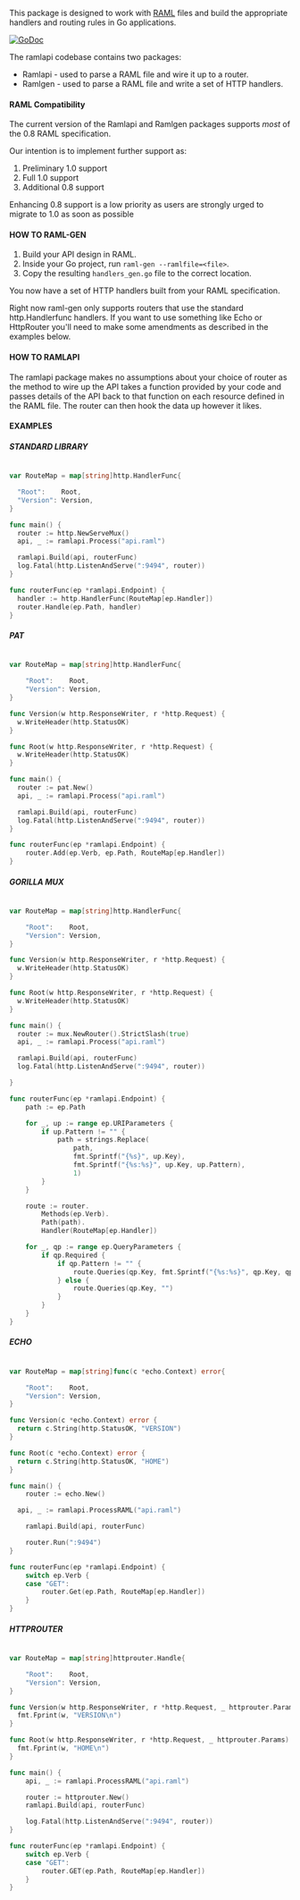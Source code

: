This package is designed to work with [RAML](http://raml.org) files and build the appropriate handlers and routing rules in Go applications.

[![GoDoc](https://godoc.org/github.com/EconomistDigitalSolutions/ramlapi?status.svg)](https://godoc.org/github.com/EconomistDigitalSolutions/ramlapi)

The ramlapi codebase contains two packages:

* Ramlapi - used to parse a RAML file and wire it up to a router.
* Ramlgen - used to parse a RAML file and write a set of HTTP handlers.

#### RAML Compatibility

The current version of the Ramlapi and Ramlgen packages supports *most* of the 0.8 RAML specification.

Our intention is to implement further support as:

1. Preliminary 1.0 support
2. Full 1.0 support
3. Additional 0.8 support

Enhancing 0.8 support is a low priority as users are strongly urged to migrate to 1.0 as soon as possible

#### HOW TO RAML-GEN

1. Build your API design in RAML.
2. Inside your Go project, run `raml-gen --ramlfile=<file>`.
3. Copy the resulting `handlers_gen.go` file to the correct location.

You now have a set of HTTP handlers built from your RAML specification.

Right now raml-gen only supports routers that use the standard http.Handlerfunc handlers. If you want to use something like
Echo or HttpRouter you'll need to make some amendments as described in the examples below.


#### HOW TO RAMLAPI

The ramlapi package makes no assumptions about your choice of router as the
method to wire up the API takes a function provided by your code and
passes details of the API back to that function on each resource defined
in the RAML file. The router can then hook the data up however it likes.

#### EXAMPLES

##### STANDARD LIBRARY

```go

var RouteMap = map[string]http.HandlerFunc{

  "Root":    Root,
  "Version": Version,
}

func main() {
  router := http.NewServeMux()
  api, _ := ramlapi.Process("api.raml")

  ramlapi.Build(api, routerFunc)
  log.Fatal(http.ListenAndServe(":9494", router))
}

func routerFunc(ep *ramlapi.Endpoint) {
  handler := http.HandlerFunc(RouteMap[ep.Handler])
  router.Handle(ep.Path, handler)
}

```

##### PAT

```go

var RouteMap = map[string]http.HandlerFunc{

	"Root":    Root,
	"Version": Version,
}

func Version(w http.ResponseWriter, r *http.Request) {
  w.WriteHeader(http.StatusOK)
}

func Root(w http.ResponseWriter, r *http.Request) {
  w.WriteHeader(http.StatusOK)
}

func main() {
  router := pat.New()
  api, _ := ramlapi.Process("api.raml")

  ramlapi.Build(api, routerFunc)
  log.Fatal(http.ListenAndServe(":9494", router))
}

func routerFunc(ep *ramlapi.Endpoint) {
	router.Add(ep.Verb, ep.Path, RouteMap[ep.Handler])
}
```

##### GORILLA MUX

```go

var RouteMap = map[string]http.HandlerFunc{

	"Root":    Root,
	"Version": Version,
}

func Version(w http.ResponseWriter, r *http.Request) {
  w.WriteHeader(http.StatusOK)
}

func Root(w http.ResponseWriter, r *http.Request) {
  w.WriteHeader(http.StatusOK)
}

func main() {
  router := mux.NewRouter().StrictSlash(true)
  api, _ := ramlapi.Process("api.raml")

  ramlapi.Build(api, routerFunc)
  log.Fatal(http.ListenAndServe(":9494", router))

}

func routerFunc(ep *ramlapi.Endpoint) {
	path := ep.Path

	for _, up := range ep.URIParameters {
		if up.Pattern != "" {
			path = strings.Replace(
				path,
				fmt.Sprintf("{%s}", up.Key),
				fmt.Sprintf("{%s:%s}", up.Key, up.Pattern),
				1)
		}
	}

	route := router.
		Methods(ep.Verb).
		Path(path).
		Handler(RouteMap[ep.Handler])

	for _, qp := range ep.QueryParameters {
		if qp.Required {
			if qp.Pattern != "" {
				route.Queries(qp.Key, fmt.Sprintf("{%s:%s}", qp.Key, qp.Pattern))
			} else {
				route.Queries(qp.Key, "")
			}
		}
	}
}
```

##### ECHO

```go

var RouteMap = map[string]func(c *echo.Context) error{

	"Root":    Root,
	"Version": Version,
}

func Version(c *echo.Context) error {
  return c.String(http.StatusOK, "VERSION")
}

func Root(c *echo.Context) error {
  return c.String(http.StatusOK, "HOME")
}

func main() {
	router := echo.New()

  api, _ := ramlapi.ProcessRAML("api.raml")

	ramlapi.Build(api, routerFunc)

	router.Run(":9494")
}

func routerFunc(ep *ramlapi.Endpoint) {
	switch ep.Verb {
	case "GET":
		router.Get(ep.Path, RouteMap[ep.Handler])
	}
}
```

##### HTTPROUTER

```go

var RouteMap = map[string]httprouter.Handle{

	"Root":    Root,
	"Version": Version,
}

func Version(w http.ResponseWriter, r *http.Request, _ httprouter.Params) {
  fmt.Fprint(w, "VERSION\n")
}

func Root(w http.ResponseWriter, r *http.Request, _ httprouter.Params) {
  fmt.Fprint(w, "HOME\n")
}

func main() {
	api, _ := ramlapi.ProcessRAML("api.raml")

	router := httprouter.New()
	ramlapi.Build(api, routerFunc)

	log.Fatal(http.ListenAndServe(":9494", router))
}

func routerFunc(ep *ramlapi.Endpoint) {
	switch ep.Verb {
	case "GET":
		router.GET(ep.Path, RouteMap[ep.Handler])
	}
}
```

